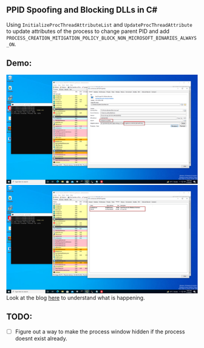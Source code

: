 ## PPID Spoofing and Blocking DLLs in C#
Using `InitializeProcThreadAttributeList` and `UpdateProcThreadAttribute` to update attributes of the process to change parent PID and add `PROCESS_CREATION_MITIGATION_POLICY_BLOCK_NON_MICROSOFT_BINARIES_ALWAYS_ON`.

## Demo:
![Demo Attributes](/assets/svchost_attributes.png)
<br>
![Demo DLLs](/assets/svchost_dlls.png)
<br>
Look at the blog [here](https://crypt0ace.github.io/posts/Staying-under-the-Radar/) to understand what is happening. 

## TODO:
- [ ] Figure out a way to make the process window hidden if the process doesnt exist already. 
